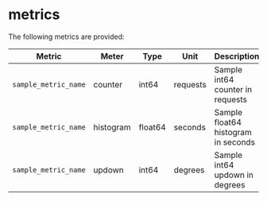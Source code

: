 # metrics

The following metrics are provided:

| Metric               | Meter     | Type    | Unit     | Description                         |
|----------------------|-----------|---------|----------|-------------------------------------|
| `sample_metric_name` | counter   | int64   | requests | Sample int64 counter in requests    |
| `sample_metric_name` | histogram | float64 | seconds  | Sample float64 histogram in seconds |
| `sample_metric_name` | updown    | int64   | degrees  | Sample int64 updown in degrees      |
